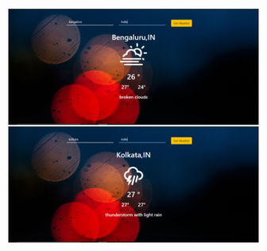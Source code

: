 
![](https://github.com/niloy2019/weather-app/blob/master/Sample%20Image%20of%20the%20Project/BangaloreWeather.PNG)
![](https://github.com/niloy2019/weather-app/blob/master/Sample%20Image%20of%20the%20Project/KolkataWeather.PNG)
